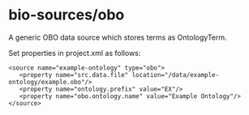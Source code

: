 # bio-sources/obo
A generic OBO data source which stores terms as OntologyTerm.

Set properties in project.xml as follows:
```
<source name="example-ontology" type="obo">
   <property name="src.data.file" location="/data/example-ontology/example.obo"/>
   <property name="ontology.prefix" value="EX"/>
   <property name="obo.ontology.name" value="Example Ontology"/>
</source>
```
